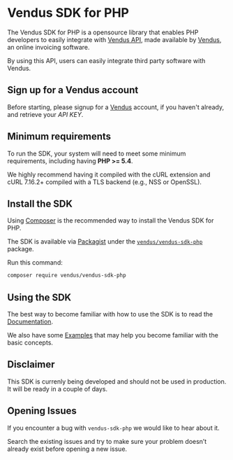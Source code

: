 # Vendus SDK for PHP

The Vendus SDK for PHP is a opensource library that enables PHP developers to easily integrate with [Vendus API](https://www.vendus.pt/ws/), made available by [Vendus](https://www.vendus.pt/), an online invoicing software. 

By using this API, users can easily integrate third party software with Vendus.

## Sign up for a Vendus account
Before starting, please signup for a [Vendus](https://www.vendus.pt/) account, if you haven't already, and retrieve your *API KEY*.

## Minimum requirements
To run the SDK, your system will need to meet some minimum requirements, including having **PHP >= 5.4**.

We highly recommend having it compiled with the cURL extension and cURL 7.16.2+ compiled with a TLS backend (e.g., NSS or OpenSSL).

## Install the SDK
Using [Composer](http://getcomposer.org) is the recommended way to install the Vendus SDK for PHP. 

The SDK is available via [Packagist](http://packagist.org) under the [`vendus/vendus-sdk-php`](https://packagist.org/packages/vendus/vendus-sdk-php) package. 

Run this command:
```sh
composer require vendus/vendus-sdk-php
```

## Using the SDK
The best way to become familiar with how to use the SDK is to read the [Documentation](./docs/). 

We also have some [Examples](./docs/examples/) that may help you become familiar with the basic concepts.

## Disclaimer

This SDK is currenly being developed and should not be used in production. It will be ready in a couple of days.

## Opening Issues

If you encounter a bug with `vendus-sdk-php` we would like to hear about it. 

Search the existing issues and try to make sure your problem doesn’t already exist before opening a new issue.